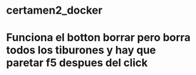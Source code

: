 # certamen2_docker
# Funciona  el botton borrar pero borra todos los tiburones y  hay   que paretar f5 despues del click
